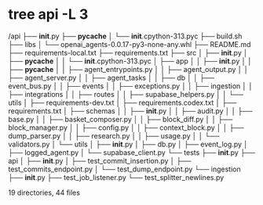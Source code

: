 # tree api -L 3
/api
├── __init__.py
├── __pycache__
│   └── __init__.cpython-313.pyc
├── build.sh
├── libs
│   └── openai_agents-0.0.17-py3-none-any.whl
├── README.md
├── requirements-local.txt
├── requirements.txt
├── src
│   ├── __init__.py
│   ├── __pycache__
│   │   └── __init__.cpython-313.pyc
│   ├── app
│   │   ├── __init__.py
│   │   ├── __pycache__
│   │   ├── agent_entrypoints.py
│   │   ├── agent_output.py
│   │   ├── agent_server.py
│   │   ├── agent_tasks
│   │   ├── db
│   │   ├── event_bus.py
│   │   ├── events
│   │   ├── exceptions.py
│   │   ├── ingestion
│   │   ├── integrations
│   │   ├── routes
│   │   ├── supabase_helpers.py
│   │   └── utils
│   ├── requirements-dev.txt
│   ├── requirements.codex.txt
│   ├── requirements.txt
│   ├── schemas
│   │   ├── __init__.py
│   │   ├── audit.py
│   │   ├── base.py
│   │   ├── basket_composer.py
│   │   ├── block_diff.py
│   │   ├── block_manager.py
│   │   ├── config.py
│   │   ├── context_block.py
│   │   ├── dump_parser.py
│   │   ├── research.py
│   │   ├── usage.py
│   │   └── validators.py
│   └── utils
│       ├── __init__.py
│       ├── db.py
│       ├── event_log.py
│       ├── logged_agent.py
│       └── supabase_client.py
└── tests
    ├── __init__.py
    ├── api
    │   ├── __init__.py
    │   ├── test_commit_insertion.py
    │   ├── test_commits_endpoint.py
    │   └── test_dump_endpoint.py
    └── ingestion
        ├── __init__.py
        ├── test_job_listener.py
        └── test_splitter_newlines.py

19 directories, 44 files